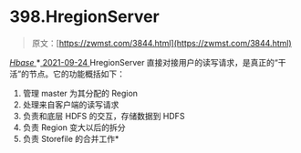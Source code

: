 <!--yml
category: 未分类
date: 0001-01-01 00:00:00
--->

# 398.HregionServer

> 原文：[https://zwmst.com/3844.html](https://zwmst.com/3844.html)

   [ *Hbase* ](https://zwmst.com/hbase)*[ <time datetime="2021-09-24T10:49:50+08:00"> 2021-09-24 </time> ](https://zwmst.com/3844.html)  HregionServer 直接对接用户的读写请求，是真正的“干活”的节点。它的功能概括如下：

1.  管理 master 为其分配的 Region
2.  处理来自客户端的读写请求
3.  负责和底层 HDFS 的交互，存储数据到 HDFS
4.  负责 Region 变大以后的拆分
5.  负责 Storefile 的合并工作*
